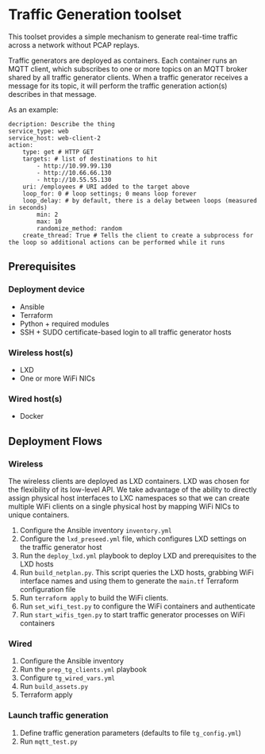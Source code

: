 # Traffic Generation toolset

This toolset provides a simple mechanism to generate real-time traffic across a network without PCAP replays.

Traffic generators are deployed as containers. Each container runs an MQTT client, which subscribes to one or more topics on an MQTT broker shared by all traffic generator clients. When a traffic generator receives a message for its topic, it will perform the traffic generation action(s) describes in that message.

As an example:

```
decription: Describe the thing
service_type: web
service_host: web-client-2
action:
    type: get # HTTP GET
    targets: # list of destinations to hit
        - http://10.99.99.130 
        - http://10.66.66.130 
        - http://10.55.55.130 
    uri: /employees # URI added to the target above
    loop_for: 0 # loop settings; 0 means loop forever
    loop_delay: # by default, there is a delay between loops (measured in seconds)
        min: 2
        max: 10
        randomize_method: random
    create_thread: True # Tells the client to create a subprocess for the loop so additional actions can be performed while it runs
```

## Prerequisites

### Deployment device
- Ansible
- Terraform
- Python + required modules
- SSH + SUDO certificate-based login to all traffic generator hosts

### Wireless host(s)
- LXD
- One or more WiFi NICs

### Wired host(s)
- Docker

## Deployment Flows

### Wireless

The wireless clients are deployed as LXD containers. LXD was chosen for the flexibility of its low-level API. We take advantage of the ability to directly assign physical host interfaces to LXC namespaces so that we can create multiple WiFi clients on a single physical host by mapping WiFi NICs to unique containers.

1. Configure the Ansible inventory `inventory.yml`
2. Configure the `lxd_preseed.yml` file, which configures LXD settings on the traffic generator host
3. Run the `deploy_lxd.yml` playbook to deploy LXD and prerequisites to the LXD hosts
4. Run `build_netplan.py`. This script queries the LXD hosts, grabbing WiFi interface names and using them to generate the `main.tf` Terraform configuration file
5. Run `terraform apply` to build the WiFi clients.
6. Run `set_wifi_test.py` to configure the WiFi containers and authenticate
7. Run `start_wifis_tgen.py` to start traffic generator processes on WiFi containers

### Wired

1. Configure the Ansible inventory
2. Run the `prep_tg_clients.yml` playbook
3. Configure `tg_wired_vars.yml`
4. Run `build_assets.py`
5. Terraform apply

### Launch traffic generation

1. Define traffic generation parameters (defaults to file `tg_config.yml`)
2. Run `mqtt_test.py`